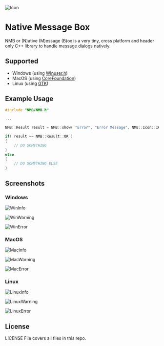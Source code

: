 ![Icon](images/icon.png)

# Native Message Box
NMB or (N)ative (M)essage (B)ox is a very tiny, cross platform and header only C++ library to handle message dialogs natively.

## Supported
- Windows (using [Winuser.h](https://docs.microsoft.com/en-us/windows/win32/api/winuser/))
- MacOS (using [CoreFoundation](https://developer.apple.com/documentation/corefoundation))
- Linux (using [GTK](https://www.gtk.org/docs/installations/linux/))

## Example Usage

```cpp
#include "NMB/NMB.h"

...

NMB::Result result = NMB::show( "Error", "Error Message", NMB::Icon::ICON_ERROR );

if( result == NMB::Result::OK )
{
    // DO SOMETHING
}
else
{
    // DO SOMETHING ELSE
}
``` 

## Screenshots
### Windows

![WinInfo](images/win_info.png)

![WinWarning](images/win_warning.png)

![WinError](images/win_error.png)

### MacOS

![MacInfo](images/mac_info.png)

![MacWarning](images/mac_warning.png)

![MacError](images/mac_error.png)

### Linux 

![LinuxInfo](images/linux_info.png)

![LinuxWarning](images/linux_warning.png)

![LinuxError](images/linux_error.png)

## License

LICENSE File covers all files in this repo.
